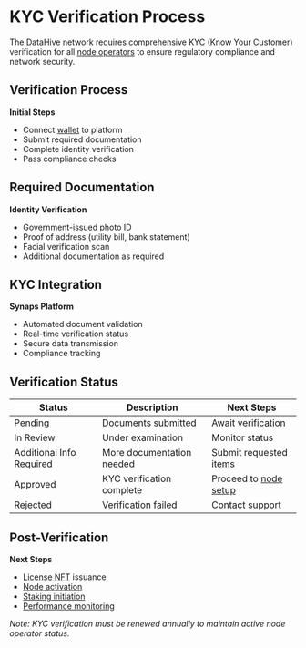 # KYC Verification Process

The DataHive network requires comprehensive KYC (Know Your Customer) verification for all [node operators](/docs/onboarding/nodes.md) to ensure regulatory compliance and network security.

## Verification Process

**Initial Steps**
- Connect [wallet](/docs/onboarding/wallets.md) to platform
- Submit required documentation
- Complete identity verification
- Pass compliance checks

## Required Documentation

**Identity Verification**
- Government-issued photo ID
- Proof of address (utility bill, bank statement)
- Facial verification scan
- Additional documentation as required

## KYC Integration

**Synaps Platform**
- Automated document validation
- Real-time verification status
- Secure data transmission
- Compliance tracking

## Verification Status

| Status | Description | Next Steps |
|--------|-------------|------------|
| Pending | Documents submitted | Await verification |
| In Review | Under examination | Monitor status |
| Additional Info Required | More documentation needed | Submit requested items |
| Approved | KYC verification complete | Proceed to [node setup](/docs/onboarding/setup.md) |
| Rejected | Verification failed | Contact support |

## Post-Verification

**Next Steps**
- [License NFT](/docs/onboarding/legal/license-nft.md) issuance
- [Node activation](/docs/onboarding/activation.md)
- [Staking initiation](/docs/onboarding/staking/initiation.md)
- [Performance monitoring](/docs/onboarding/monitoring.md)

*Note: KYC verification must be renewed annually to maintain active node operator status.*

